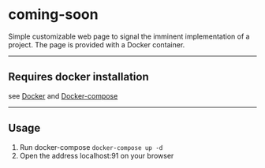 # coming-soon
Simple customizable web page to signal the imminent implementation of a project. The page is provided with a Docker container.

----
## Requires docker installation

see [Docker](https://www.docker.com/) and [Docker-compose](https://docs.docker.com/compose/)

----
## Usage
1. Run docker-compose 
```docker-compose up -d```
2. Open the address localhost:91 on your browser